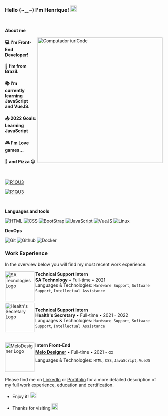 ### Hello (¬‿¬)  I'm Henrique! <img src="https://user-images.githubusercontent.com/29931326/125177555-2e78db00-e1b3-11eb-9e49-409c4f649cf5.gif" width="20">

<br/>

**About me**

<img src="https://raw.githubusercontent.com/MicaelliMedeiros/micaellimedeiros/master/image/computer-illustration.png" min-width="400px" max-width="400px" width="400px" align="right" alt="Computador iuriCode">

  #### :computer: **I'm Front-End Developer!** </br> 
  #### :house_with_garden: I’m from Brazil. </br> 
  #### :books: I’m currently learning JavaScript and VueJS. </br> 
  #### :outbox_tray: 2022 Goals: Learning JavaScript </br> 
  #### :video_game: I'm Love games... </br> 
  #### :pizza: and Pizza :relieved:

<br/>

[![R1QU3](https://github-readme-stats.vercel.app/api?username=R1QU3&theme=radical)](https://github.com/R1QU3/)

[![R1QU3](https://github-readme-stats.vercel.app/api/top-langs/?username=R1QU3&hide=html&layout=compact&theme=radical)](https://github.com/R1QU3/)

<br/>

**Languages and tools**

 ![HTML](https://img.shields.io/badge/HTML-239120?style=for-the-badge&logo=html5&logoColor=white)
 ![CSS](https://img.shields.io/badge/CSS-239120?&style=for-the-badge&logo=css3&logoColor=white)
 ![BootStrap](https://img.shields.io/badge/Bootstrap-563D7C?style=for-the-badge&logo=bootstrap&logoColor=white)
 ![JavaScript](https://img.shields.io/badge/JavaScript-323330?style=for-the-badge&logo=javascript&logoColor=F7DF1E)
 ![VueJS](https://img.shields.io/badge/Vue.js-35495E?style=for-the-badge&logo=vue.js&logoColor=4FC08D)
 ![Linux](https://img.shields.io/badge/Linux-E34F26?style=for-the-badge&logo=linux&logoColor=black)
 
 **DevOps**
 
 ![Git](https://img.shields.io/badge/Git-E34F26?style=for-the-badge&logo=git&logoColor=white)
 ![Github](https://img.shields.io/badge/GitHub-100000?style=for-the-badge&logo=github&logoColor=white)
 ![Docker](https://img.shields.io/badge/Docker-2496ED?style=for-the-badge&logo=docker&logoColor=white)

### Work Experience
In the overview below you will find my most recent work experience:

<img align="left" height="94px" width="94px" alt="SA Tecnologies Logo" src="https://www.logolynx.com/images/logolynx/74/74dac02cf634266acf73e59f6e0d4c0e.png"/>

**Technical Support Intern** \
**SA Technology** • Full-time • 2021 \
Languages & Technologies: `Hardware Support`, `Software Support`, `Intellectual Assistance`

<br/>

<img align="left" height="94px" width="94px" alt="Health's Secretary Logo" src="https://saudecaruaru.pe.gov.br/site/wp-content/uploads/2021/01/cropped-logo_prefeitura.png"/>

**Technical Support Intern** \
**Health's Secretary** • Full-time • 2021 - 2022 \
Languages & Technologies: `Hardware Support`, `Software Support`, `Intellectual Assistance`

<br/>

[<img align="left" height="94px" width="94px" alt="MeloDesigner Logo" src="https://play-lh.googleusercontent.com/8OkVP1GG1EsAxO3DqY21y60DxOCkrAF6vTmW3ns3vXFrYQcCYyZchSOa8_iVTLixzgvu=s94-rw"/>](https://melodesigner.de/)

**Intern Front-End** \
[**Melo Designer**](https://melodesigner.de/) • Full-time • 2021 - ထ \
Languages & Technologies: `HTML`, `CSS`, `JavaScript`, `VueJS`

<br/>

Please find me on [LinkedIn](https://www.linkedin.com/in/jos%C3%A9-henrique-silva-nascimento-87819420b/) or [Portifolio](https://r1qu3.github.io/) for a more detailed description of my full work experience, education and certification.


- Enjoy it! <img src="https://github.com/TheDudeThatCode/TheDudeThatCode/blob/master/Assets/coin.gif" width="20">

- Thanks for visiting <img src=https://github.com/TheDudeThatCode/TheDudeThatCode/blob/master/Assets/powerup.gif width="20">
